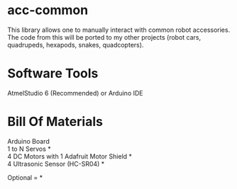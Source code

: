 acc-common
==========

This library allows one to manually interact with common robot accessories. The code from this will be ported to my other projects (robot cars, quadrupeds, hexapods, snakes, quadcopters).


Software Tools
=================

AtmelStudio 6 (Recommended) or Arduino IDE


Bill Of Materials
=================
Arduino Board<br>
1 to N Servos *<br>
4 DC Motors with 1 Adafruit Motor Shield *<br>
4 Ultrasonic Sensor (HC-SR04) *<br>

Optional = *